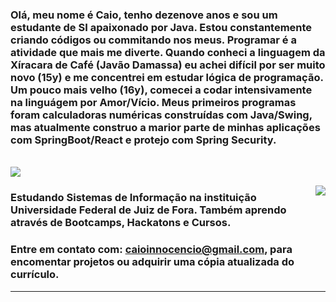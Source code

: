 
### Olá, meu nome é Caio, tenho dezenove anos e sou um estudante de SI apaixonado por Java. Estou constantemente criando códigos ou commitando nos meus. Programar é a atividade que mais me diverte. Quando conheci a linguagem da Xíracara de Café (Javão Damassa) eu achei difícil por ser muito novo (15y) e me concentrei em estudar lógica de programação. Um pouco mais velho (16y), comecei a codar intensivamente na linguágem por Amor/Vício. Meus primeiros programas foram calculadoras numéricas construídas com Java/Swing, mas atualmente construo a marior parte de minhas aplicações com SpringBoot/React e protejo com Spring Security.

 <br/>

<img src="https://img.shields.io/static/v1?label=Overview&message=TheDevCaio&color=f8efd4&style=for-the-badge&logo=GitHub">


<p>
<img align='right' src="https://github-readme-stats.vercel.app/api?username=TheDevCaio&show_icons=true&title_color=783c00&text_color=af552e&icon_color=783c00&bg_color=f8efd4&cache_seconds=2300">




### Estudando Sistemas de Informação na instituição Universidade Federal de Juiz de Fora. Também aprendo através de Bootcamps, Hackatons e Cursos.
 
### Entre em contato com: caioinnocencio@gmail.com, para encomentar projetos ou adquirir uma cópia atualizada do currículo.




</p>
<hr>

